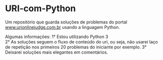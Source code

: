 # URI-com-Python
Um repositório que guarda soluções de problemas do portal www.urionlinejudge.com.br usando a linguagem Python.

Algumas informações:
1° Estou utilizando Python 3<br>
2° As soluções seguem o fluxo de conteúdo do uri, ou seja, não usarei laço de repetição nos primeiros 20 problemas
do iniciante por exemplo.
3° Deixarei soluções mais elegantes em comentários. 
